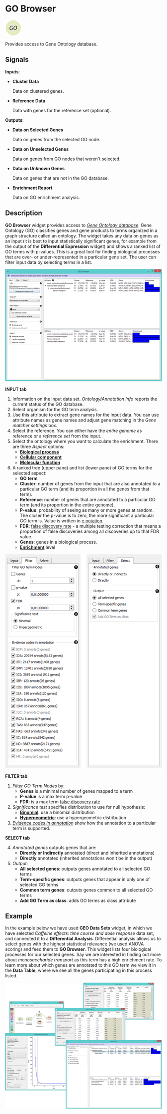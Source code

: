 GO Browser
==========

![GO Browser widget icon](icons/go-browser.png)

Provides access to Gene Ontology database.

Signals
-------

**Inputs**:

- **Cluster Data**

  Data on clustered genes.

- **Reference Data**

  Data with genes for the reference set (optional).

**Outputs**:

- **Data on Selected Genes**

  Data on genes from the selected GO node.

- **Data on Unselected Genes**

  Data on genes from GO nodes that weren't selected.

- **Data on Unknown Genes**

  Data on genes that are not in the GO database.

- **Enrichment Report**

  Data on GO enrichment analysis.


Description
-----------

**GO Browser** widget provides access to [*Gene Ontology database*](http://geneontology.org/). 
Gene Ontology (GO) classifies genes and gene products to terms organized in a graph structure called an ontology.
The widget takes any data on genes as an input (it is best to input statistically significant genes,
for example from the output of the **Differential Expression** widget) and shows a ranked list of GO terms with
p-values. This is a great tool for finding biological processes that are over- or under-represented in a 
particular gene set. The user can filter input data by selecting terms in a list.

![image](images/GObrowser5-stamped.png)

**INPUT tab**<br>

1. Information on the input data set. *Ontology/Annotation Info* reports the current status of the GO database.
2. Select organism for the GO term analysis.
3. Use this attribute to extract gene names for the input data. You can use attribute names as gene names and 
   adjust gene matching in the *Gene matcher settings* box.
4. Select the reference. You can either have the *entire genome* as reference or a *reference set* from the input.
5. Select the ontology where you want to calculate the enrichment. There are three *Aspect* options:
   - [**Biological process**](http://geneontology.org/page/biological-process-ontology-guidelines)
   - [**Cellular component**](http://geneontology.org/page/cellular-component-ontology-guidelines)
   - [**Molecular function**](http://geneontology.org/page/molecular-function-ontology-guidelines)
6. A ranked tree (upper pane) and list (lower pane) of GO terms for the selected aspect:
   - **GO term**
   - **Cluster**: number of genes from the input that are also annotated to a particular GO term 
     (and its proportion in all the genes from that term).
   - **Reference**: number of genes that are annotated to a particular GO term (and its proportion in the entire genome).
   - **P-value**: probability of seeing as many or more genes at random. The closer the p-value is to zero, the more significant a particular GO term is. Value is written in [e notation](https://en.wikipedia.org/wiki/Scientific_notation#E_notation).
   - **FDR**: [false discovery rate](https://en.wikipedia.org/wiki/False_discovery_rate) - a 
     multiple testing correction that means a proportion of false discoveries among all discoveries up to that FDR value.
   - **Genes**: genes in a biological process.
   - [**Enrichment**](http://geneontology.org/page/go-enrichment-analysis) level

![image](images/GObrowser-tabs-stamped.png)

**FILTER tab**<br>

1. *Filter GO Term Nodes* by:
   - **Genes** is a minimal number of genes mapped to a term
   - **P-value** is a max term p-value
   - **FDR**: is a max term [false discovery rate](https://en.wikipedia.org/wiki/False_discovery_rate)
2. *Significance test* specifies distribution to use for null hypothesis:
   - [**Binomial**](https://en.wikipedia.org/wiki/Binomial_distribution): use a binomial distribution
   - [**Hypergeometric**](https://en.wikipedia.org/wiki/Hypergeometric_distribution): use a hypergeometric distribution
3. [*Evidence codes in annotation*](http://geneontology.org/page/guide-go-evidence-codes) show how the 
   annotation to a particular term is supported.

**SELECT tab**<br>

4. *Annotated genes* outputs genes that are:
   - **Directly or Indirectly** annotated (direct and inherited annotations)
   - **Directly** annotated (inherited annotations won't be in the output)
5. *Output*:
   - **All selected genes**: outputs genes annotated to all selected GO terms
   - **Term-specific genes**: outputs genes that appear in only one of selected GO terms
   - **Common term genes**: outputs genes common to all selected GO terms
   - **Add GO Term as class**: adds GO terms as class attribute

Example
-------

In the example below we have used **GEO Data Sets** widget, in which we have selected 
*Caffeine effects: time course and dose response* data set, and connected it to a **Differential
Analysis**. Differential analysis allows us to select genes with the highest statistical relevance
(we used ANOVA scoring) and feed them to **GO Browser**. This widget lists four biological
processes for our selected genes. Say we are interested in finding out more about *monosaccharide transport*
as this term has a high enrichment rate. To learn more about which genes
are annotated to this GO term we view it in the **Data Table**, where we see all the genes
participating in this process listed.

<img src="images/GObrowser-Example.png" alt="image" width="600">
